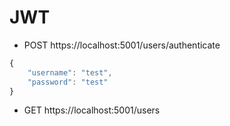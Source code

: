 # JWT

- POST https://localhost:5001/users/authenticate

```js
{
    "username": "test",
    "password": "test"
}
```
- GET https://localhost:5001/users


